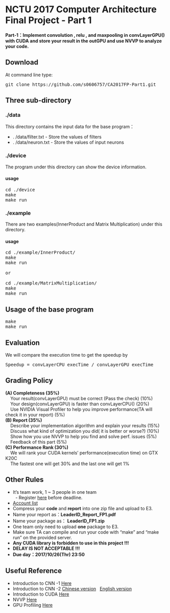 # NCTU 2017 Computer Architecture Final Project - Part 1

**Part-1：Implement convolution , relu , and maxpooling in convLayerGPU() with CUDA and store your result in the outGPU and use NVVP to analyze your code.**

## Download
At command line type:
<pre>
git clone https://github.com/s0606757/CA2017FP-Part1.git
</pre>

## Three sub-directory

### ./data
This directory contains the input data for the base program：
* . /data/filter.txt - Store the values of filters
* . /data/neuron.txt - Store the values of input neurons

### ./device
The program under this directory can show the device information.
#### usage
<pre>
cd ./device
make
make run
</pre>

### ./example
There are two examples(InnerProduct and Matrix Multiplication) under this directory.
#### usage
<pre>
cd ./example/InnerProduct/
make
make run

or

cd ./example/MatrixMultiplication/
make
make run
</pre>

## Usage of the base program
<pre>
make
make run
</pre>

## Evaluation
We will compare the execution time to get the speedup by
<pre>
Speedup = convLayerCPU_execTime / convLayerGPU_execTime
</pre>

## Grading Policy
**(A) Completeness (35%)**<br/>
&nbsp;    Your result(convLayerGPU) must be correct (Pass the check) (10%)<br/>
&nbsp;&nbsp;&nbsp;    Your design(convLayerGPU) is faster than convLayerCPU() (20%)<br/>
&nbsp;&nbsp;&nbsp;    Use NVIDIA Visual Profiler to help you improve performance(TA will check it in your report) (5%)<br/>
**(B) Report (35%)**<br/>
&nbsp;&nbsp;&nbsp;    Describe your implementation algorithm and explain your results (15%)<br/>
&nbsp;&nbsp;&nbsp;    Discuss what kind of optimization you did( it is better or worse?) (10%)<br/>
&nbsp;&nbsp;&nbsp;    Show how you use NVVP to help you find and solve perf. issues (5%)<br/>
&nbsp;&nbsp;&nbsp;    Feedback of this part (5%)<br/>
**(C) Performance Rank (30%)**<br/>
&nbsp;&nbsp;&nbsp;    We will rank your CUDA kernels’ performance(execution time) on GTX K20C<br/>
&nbsp;&nbsp;&nbsp;    The fastest one will get 30% and the last one will get 1%<br/>

## Other Rules
* It’s team work, 1 ~ 3 people in one team <br/>
   - Register [here](https://docs.google.com/spreadsheets/d/1aHcLT-Vgas2IKpcKJp82uuN9EMY35LC4S9QIeVKlQu8/edit#gid=0) before deadline.<br/>
* [Account list](https://docs.google.com/spreadsheets/d/1hLfJjv58QsXRwLlma45IflcpicqlQFgYiKp77vlJokk/edit#gid=0)
* Compress your **code** and **report** into one zip file and upload to E3.<br/>
* Name your report as：**LeaderID_Report_FP1.pdf**<br/>
* Name your package as： **LeaderID_FP1.zip**<br/>
* One team only need to upload **one** package to E3.<br/>
* Make sure TA can compile and run your code with “make” and “make run” on the provided server.<br/>
* **Any CUDA library is forbidden to use in this project !!!** <br/>
* **DELAY IS NOT ACCEPTABLE !!!** <br/>
* **Due day：2017/10/26(Thr) 23:50** <br/>

## Useful Reference
* Introduction to CNN -1 [Here](http://cs231n.github.io/convolutional-networks/)
* Introduction to CNN -2 [Chinese version](https://brohrer.mcknote.com/zh-Hant/how_machine_learning_works/how_convolutional_neural_networks_work.html) &nbsp;   [English version](https://brohrer.github.io/how_convolutional_neural_networks_work.html)
* Introduction to CUDA [Here](http://www.nvidia.com/docs/io/116711/sc11-cuda-c-basics.pdf)
* NVVP [Here](http://people.maths.ox.ac.uk/gilesm/cuda/lecs/NV_Profiling_lowres.pdf)
* GPU Profiling [Here](http://docs.nvidia.com/cuda/profiler-users-guide/index.html#axzz4PPDcxdt6)

